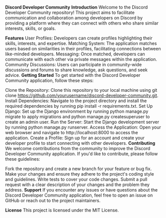 **Discord Developer Community**
**Introduction**
Welcome to the Discord Developer Community repository! This project aims to facilitate communication and collaboration among developers on Discord by providing a platform where they can connect with others who share similar interests, skills, or goals.

**Features**
User Profiles: Developers can create profiles highlighting their skills, interests, and expertise.
Matching System: The application matches users based on similarities in their profiles, facilitating connections between like-minded developers.
Messaging: Once matched, developers can communicate with each other via private messages within the application.
Community Discussions: Users can participate in community-wide discussions and forums to share knowledge, ask questions, and seek advice.
**Getting Started**
To get started with the Discord Developer Community application, follow these steps:

Clone the Repository: Clone this repository to your local machine using git clone https://github.com/yourusername/discord-developer-community.git.
Install Dependencies: Navigate to the project directory and install the required dependencies by running pip install -r requirements.txt.
Set Up Django: Set up the Django environment by running python manage.py migrate to apply migrations and python manage.py createsuperuser to create an admin user.
Run the Server: Start the Django development server by running python manage.py runserver.
Access the Application: Open your web browser and navigate to http://localhost:8000 to access the application.
Create a Profile: Sign up for an account and create your developer profile to start connecting with other developers.
**Contributing**
We welcome contributions from the community to improve the Discord Developer Community application. If you'd like to contribute, please follow these guidelines:

Fork the repository and create a new branch for your feature or bug fix.
Make your changes and ensure they adhere to the project's coding style and guidelines.
Write tests to cover your code changes.
Submit a pull request with a clear description of your changes and the problem they address.
**Support**
If you encounter any issues or have questions about the Discord Developer Community application, feel free to open an issue on GitHub or reach out to the project maintainers.

**License**
This project is licensed under the MIT License.
